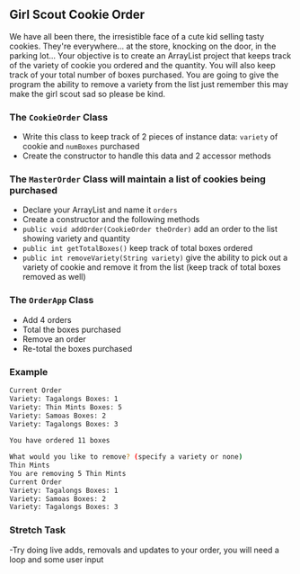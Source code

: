 ## Girl Scout Cookie Order

We have all been there, the irresistible face of a cute kid selling tasty cookies. They're everywhere...
at the store, knocking on the door, in the parking lot...
Your objective is to create an ArrayList project that keeps track of the variety of cookie you ordered and the quantity. You will also
keep track of your total number of boxes purchased. You are going to give the program the ability to remove a variety from the list
just remember this may make the girl scout sad so please be kind.

### The `CookieOrder` Class
- Write this class to keep track of 2 pieces of instance data: `variety` of cookie and `numBoxes` purchased
- Create the constructor to handle this data and 2 accessor methods

### The `MasterOrder` Class will maintain a list of cookies being purchased
- Declare your ArrayList and name it `orders`
- Create a constructor and the following methods
- `public void addOrder(CookieOrder theOrder)` add an order to the list showing variety and quantity
- `public int getTotalBoxes()` keep track of total boxes ordered
- `public int removeVariety(String variety)` give the ability to pick out a variety of cookie and remove
   it from the list (keep track of total boxes removed as well)

### The `OrderApp` Class 
- Add 4 orders
- Total the boxes purchased
- Remove an order
- Re-total the boxes purchased

### Example
```bash
Current Order
Variety: Tagalongs Boxes: 1
Variety: Thin Mints Boxes: 5
Variety: Samoas Boxes: 2
Variety: Tagalongs Boxes: 3
 
You have ordered 11 boxes

What would you like to remove? (specify a variety or none)
Thin Mints
You are removing 5 Thin Mints
Current Order
Variety: Tagalongs Boxes: 1
Variety: Samoas Boxes: 2
Variety: Tagalongs Boxes: 3
```

### Stretch Task
-Try doing live adds, removals and updates to your order, you will need a loop and some user input
